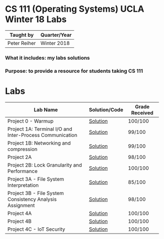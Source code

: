 # CS 111 (Operating Systems) UCLA Winter 18 Labs

| Taught by  | Quarter/Year |
| -----------| -------------|
| Peter Reiher| Winter 2018    |

### What it includes: my labs solutions
### Purpose: to provide a resource for students taking CS 111

# Labs
| Lab Name     | Solution/Code    |  Grade Received       |
| ---------------- |  -----------------| ---------------|
| Project 0 - Warmup  | [Solution](https://github.com/MikeNourian/CS-111-UCLA-Operating-Systems/tree/master/lab0)   |  100/100           |
| Project 1A: Terminal I/O and Inter-Process Communication | [Solution](https://github.com/MikeNourian/CS-111-UCLA-Operating-Systems/tree/master/lab1a) | 99/100        |
| Project 1B: Networking and compression | [Solution](https://github.com/MikeNourian/CS-111-UCLA-Operating-Systems/tree/master/lab1b) |   99/100       |
| Project 2A | [Solution](https://github.com/MikeNourian/CS-111-UCLA-Operating-Systems/tree/master/lab2a) | 98/100         |
| Project 2B: Lock Granularity and Performance | [Solution](https://github.com/MikeNourian/CS-111-UCLA-Operating-Systems/tree/master/lab2b) | 100/100        |
| Project 3A - File System Interpretation | [Solution](https://github.com/MikeNourian/CS-111-UCLA-Operating-Systems/tree/master/lab3a) |   85/100       |
| Project 3B - File System Consistency Analysis Assignment | [Solution](https://github.com/MikeNourian/CS-111-UCLA-Operating-Systems/tree/master/lab3b) | 98/100         |
|  Project 4A  | [Solution](https://github.com/MikeNourian/CS-111-UCLA-Operating-Systems/tree/master/lab4a) | 100/100        |
| Project 4B  | [Solution](https://github.com/MikeNourian/CS-111-UCLA-Operating-Systems/tree/master/lab4b) |   100/100       |
| Project 4C - IoT Security | [Solution](https://github.com/MikeNourian/CS-111-UCLA-Operating-Systems/tree/master/lab4c) | 100/100         |
